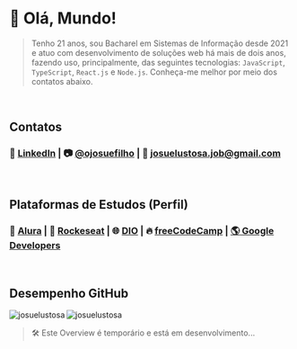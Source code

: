 # :wave: Olá, Mundo!
> Tenho 21 anos, sou Bacharel em Sistemas de Informação desde 2021 e atuo com desenvolvimento de soluções web há mais de dois anos, fazendo uso, principalmente, das seguintes tecnologias: ``JavaScript``, ``TypeScript``, ``React.js`` e ``Node.js``. Conheça-me melhor por meio dos contatos abaixo.
<br>

## Contatos
### :link: [LinkedIn](https://www.linkedin.com/in/josue-lustosa/) | :camera: [@ojosuefilho](https://instagram.com/ojosuefilho) | :email: josuelustosa.job@gmail.com
<br>

## Plataformas de Estudos (Perfil)
### :milky_way: [Alura](https://cursos.alura.com.br/user/josuelustosa) | :rocket: [Rockeseat](https://app.rocketseat.com.br/me/josuelustosa) | :globe_with_meridians: [DIO](https://web.dio.me/users/josuelustosa_job) | :fire: [freeCodeCamp](https://www.freecodecamp.org/josuelustosa) | [:earth_americas: Google Developers](https://g.dev/josuelustosa)
<br>

## Desempenho GitHub
<p><img align="left" src="https://github-readme-stats.vercel.app/api/top-langs?username=josuelustosa&show_icons=true&locale=en&layout=compact" alt="josuelustosa" /></p>
<p><img align="center" src="https://github-readme-streak-stats.herokuapp.com/?user=josuelustosa&" alt="josuelustosa" /></p>


> :hammer_and_wrench: Este Overview é temporário e está em desenvolvimento...
